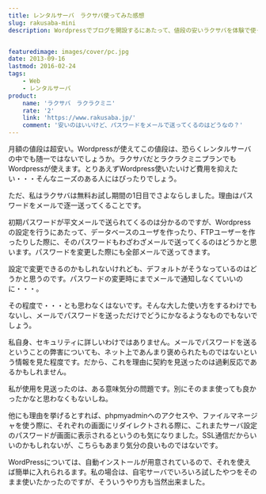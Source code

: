 ```yaml
---
title: レンタルサーバ　ラクサバ使ってみた感想
slug: rakusaba-mini
description: Wordpressでブログを開設するにあたって、値段の安いラクサバを体験で使ってみました。月額料金がかなり安いので、Wordpress使いたいけどコストは抑えたいという人には向いているのではないでしょうか。


featuredimage: images/cover/pc.jpg
date: 2013-09-16
lastmod: 2016-02-24
tags: 
    - Web
    - レンタルサーバ
product:
    name: 'ラクサバ　ラクラクミニ'
    rate: '2'
    link: 'https://www.rakusaba.jp/'
    comment: '安いのはいいけど、パスワードをメールで送ってくるのはどうなの？'
---
```


月額の値段は超安い。Wordpressが使えてこの値段は、恐らくレンタルサーバの中でも随一ではないでしょうか。ラクサバだとラクラクミニプランでもWordpressが使えます。とりあえずWordpress使いたいけど費用を抑えたい・・・そんなニーズのある人にはぴったりでしょう。

ただ、私はラクサバは無料お試し期間の1日目でさよならしました。理由はパスワードをメールで逐一送ってくることです。

初期パスワードが平文メールで送られてくるのは分かるのですが、Wordpressの設定を行うにあたって、データベースのユーザを作ったり、FTPユーザーを作ったりした際に、そのパスワードもわざわざメールで送ってくるのはどうかと思います。パスワードを変更した際にも全部メールで送ってきます。

設定で変更できるのかもしれないけれども、デフォルトがそうなっているのはどうかと思うのです。パスワードの変更時にまでメールで通知しなくていいのに・・・。

その程度で・・・とも思わなくはないです。そんな大した使い方をするわけでもないし、メールでパスワードを送っただけでどうにかなるようなものでもないでしょう。

私自身、セキュリティに詳しいわけではありません。メールでパスワードを送るということの弊害についても、ネット上であんまり褒められたものではないという情報を見た程度です。だから、これを理由に契約を見送ったのは過剰反応であるかもしれません。

私が使用を見送ったのは、ある意味気分の問題です。別にそのまま使っても良かったかなと思わなくもないしね。

他にも理由を挙げるとすれば、phpmyadminへのアクセスや、ファイルマネージャを使う際に、それぞれの画面にリダイレクトされる際に、これまたサーバ設定のパスワードが画面に表示されるというのも気になりました。SSL通信だからいいのかもしれないが、こちらもあまり気分の良いものではないです。

WordPressについては、自動インストールが用意されているので、それを使えば簡単に入れられるます。私の場合は、自宅サーバでいろいろ試したやつをそのまま使いたかったのですが、そういうやり方も当然出来ました。


  